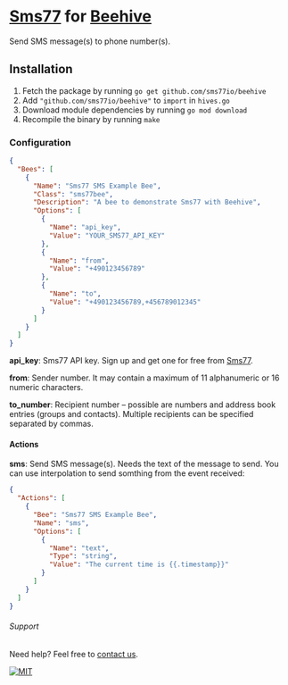 # [Sms77](https://www.sms77.io) for [Beehive](https://github.com/muesli/beehive)

Send SMS message(s) to phone number(s).

## Installation

1. Fetch the package by running `go get github.com/sms77io/beehive`
2. Add `"github.com/sms77io/beehive"` to `import` in `hives.go`
3. Download module dependencies by running `go mod download`
4. Recompile the binary by running `make`

### Configuration

```json
{
  "Bees": [
    {
      "Name": "Sms77 SMS Example Bee",
      "Class": "sms77bee",
      "Description": "A bee to demonstrate Sms77 with Beehive",
      "Options": [
        {
          "Name": "api_key",
          "Value": "YOUR_SMS77_API_KEY"
        },
        {
          "Name": "from",
          "Value": "+490123456789"
        },
        {
          "Name": "to",
          "Value": "+490123456789,+456789012345"
        }
      ]
    }
  ]
}
```

**api_key**: Sms77 API key. Sign up and get one for free from [Sms77](https://www.sms77.io/anmelden).

**from**: Sender number. It may contain a maximum of 11 alphanumeric or 16 numeric characters.

**to_number**:    Recipient number – possible are numbers and address book entries (groups and contacts). Multiple
recipients can be specified separated by commas.

#### Actions

**sms**: Send SMS message(s). Needs the text of the message to send. You can use interpolation to send somthing from the
event received:

```json
{
  "Actions": [
    {
      "Bee": "Sms77 SMS Example Bee",
      "Name": "sms",
      "Options": [
        {
          "Name": "text",
          "Type": "string",
          "Value": "The current time is {{.timestamp}}"
        }
      ]
    }
  ]
}
```

###### Support

Need help? Feel free to [contact us](https://www.sms77.io/en/company/contact/).

[![MIT](https://img.shields.io/badge/License-MIT-teal.svg)](./LICENSE)